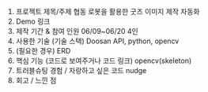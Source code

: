 1. 프로젝트 제목/주제    협동 로봇을 활용한 굿즈 이미지 제작 자동화
2. Demo 링크
3. 제작 기간 & 참여 인원  06/09~06/20 4인
4. 사용한 기술 (기술 스택)  Doosan API, python, opencv
5. (필요한 경우) ERD                   
6. 핵심 기능 (코드로 보여주거나 코드 링크)  opencv(skeleton)
7. 트러블슈팅 경험 / 자랑하고 싶은 코드    nudge
8. 회고 / 느낀 점
